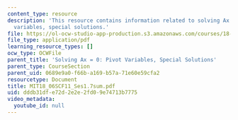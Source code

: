 ```yaml
---
content_type: resource
description: 'This resource contains information related to solving Ax = 0: pivot
  variables, special solutions.'
file: https://ol-ocw-studio-app-production.s3.amazonaws.com/courses/18-06sc-linear-algebra-fall-2011/dddb31dfe72d2e2e2fd09e74713b7775_MIT18_06SCF11_Ses1.7sum.pdf
file_type: application/pdf
learning_resource_types: []
ocw_type: OCWFile
parent_title: 'Solving Ax = 0: Pivot Variables, Special Solutions'
parent_type: CourseSection
parent_uid: 0689e9a0-f66b-a169-b57a-71e60e59cfa2
resourcetype: Document
title: MIT18_06SCF11_Ses1.7sum.pdf
uid: dddb31df-e72d-2e2e-2fd0-9e74713b7775
video_metadata:
  youtube_id: null
---
```

